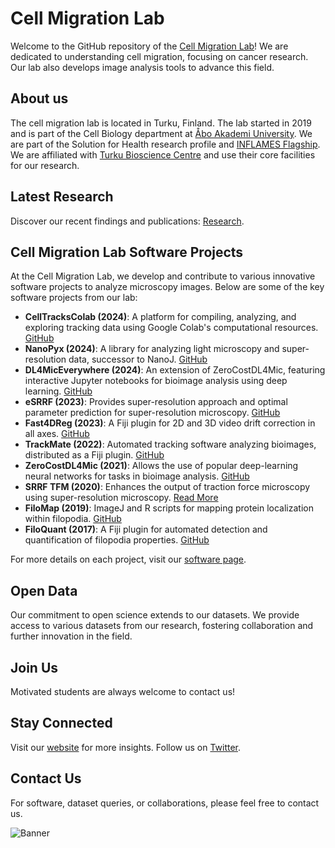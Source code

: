 
# Cell Migration Lab

Welcome to the GitHub repository of the [Cell Migration Lab](https://cellmig.org/)! We are dedicated to understanding cell migration, focusing on cancer research. Our lab also develops image analysis tools to advance this field.

## About us
The cell migration lab is located in Turku, Finland. The lab started in 2019 and is part of the Cell Biology department at [Åbo Akademi University](https://www.abo.fi/en/). We are part of the Solution for Health research profile and [INFLAMES Flagship](https://inflames.utu.fi/). We are affiliated with [Turku Bioscience Centre](https://bioscience.fi/) and use their core facilities for our research.

## Latest Research
Discover our recent findings and publications: [Research](https://cellmig.org/featured-research/).


## Cell Migration Lab Software Projects

At the Cell Migration Lab, we develop and contribute to various innovative software projects to analyze microscopy images. Below are some of the key software projects from our lab:

- **CellTracksColab (2024)**: A platform for compiling, analyzing, and exploring tracking data using Google Colab's computational resources. [GitHub](https://github.com/guijacquemet/CellTracksColab)
- **NanoPyx (2024)**: A library for analyzing light microscopy and super-resolution data, successor to NanoJ. [GitHub](https://github.com/HenriquesLab/NanoPyx)
- **DL4MicEverywhere (2024)**: An extension of ZeroCostDL4Mic, featuring interactive Jupyter notebooks for bioimage analysis using deep learning. [GitHub](https://github.com/HenriquesLab/DL4MicEverywhere)
- **eSRRF (2023)**: Provides super-resolution approach and optimal parameter prediction for super-resolution microscopy. [GitHub](https://github.com/HenriquesLab/NanoJ-eSRRF)
- **Fast4DReg (2023)**: A Fiji plugin for 2D and 3D video drift correction in all axes. [GitHub](https://github.com/guijacquemet/Fast4DReg)
- **TrackMate (2022)**: Automated tracking software analyzing bioimages, distributed as a Fiji plugin. [GitHub](https://github.com/trackmate-sc/TrackMate)
- **ZeroCostDL4Mic (2021)**: Allows the use of popular deep-learning neural networks for tasks in bioimage analysis. [GitHub](https://github.com/HenriquesLab/ZeroCostDL4Mic)
- **SRRF TFM (2020)**: Enhances the output of traction force microscopy using super-resolution microscopy. [Read More](https://pubs.acs.org/doi/abs/10.1021/acsnano.9b07628)
- **FiloMap (2019)**: ImageJ and R scripts for mapping protein localization within filopodia. [GitHub](https://github.com/guijacquemet/FiloMAP)
- **FiloQuant (2017)**: A Fiji plugin for automated detection and quantification of filopodia properties. [GitHub](https://github.com/guijacquemet/FiloQuant)

For more details on each project, visit our [software page](https://cellmig.org/software/).


## Open Data
Our commitment to open science extends to our datasets. We provide access to various datasets from our research, fostering collaboration and further innovation in the field.

## Join Us
Motivated students are always welcome to contact us!

## Stay Connected
Visit our [website](https://cellmig.org/) for more insights. Follow us on [Twitter](https://twitter.com/guijacquemet).

## Contact Us
For software, dataset queries, or collaborations, please feel free to contact us.

![Banner](https://github.com/CellMigrationLab/.github/blob/main/images/banner.png)
